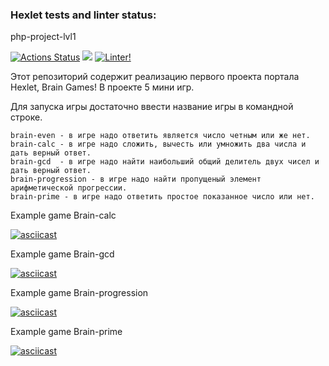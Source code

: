 ### Hexlet tests and linter status:
php-project-lvl1

[![Actions Status](https://github.com/CheshirSmil/php-project-lvl1/workflows/hexlet-check/badge.svg)](https://github.com/CheshirSmil/php-project-lvl1/actions)
<a href="https://codeclimate.com/github/CheshirSmil/php-project-lvl1/maintainability"><img src="https://api.codeclimate.com/v1/badges/4a45876e296a624651ba/maintainability" /></a>
[![Linter!](https://github.com/CheshirSmil/php-project-lvl1/actions/workflows/MakeLint.yml/badge.svg)](https://github.com/CheshirSmil/php-project-lvl1/actions/workflows/MakeLint.yml)

Этот репозиторий содержит реализацию первого проекта портала Hexlet, Brain Games! В проекте 5 мини игр.

Для запуска игры достаточно ввести название игры в командной строке.

    brain-even - в игре надо ответить является число четным или же нет.
    brain-calc - в игре надо сложить, вычесть или умножить два числа и дать верный ответ.
    brain-gcd  - в игре надо найти наибольший общий делитель двух чисел и дать верный ответ.
    brain-progression - в игре надо найти пропущеный элемент арифметической прогрессии.
    brain-prime - в игре надо ответить простое показанное число или нет.
Example game Brain-calc

[![asciicast](https://asciinema.org/a/uuysjA89Zg7E0DMkuBX0sRClX.svg)](https://asciinema.org/a/uuysjA89Zg7E0DMkuBX0sRClX)

Example game Brain-gcd

[![asciicast](https://asciinema.org/a/61pyCJLt8yLTtK9wRH6iDj8Ed.svg)](https://asciinema.org/a/61pyCJLt8yLTtK9wRH6iDj8Ed)

Example game Brain-progression

[![asciicast](https://asciinema.org/a/FKOHtN6fmSIxHGT0osgL4C9sw.svg)](https://asciinema.org/a/FKOHtN6fmSIxHGT0osgL4C9sw)

Example game Brain-prime

[![asciicast](https://asciinema.org/a/KwMhh7AorNYJ0flGiYz0ONXci.svg)](https://asciinema.org/a/KwMhh7AorNYJ0flGiYz0ONXci)
